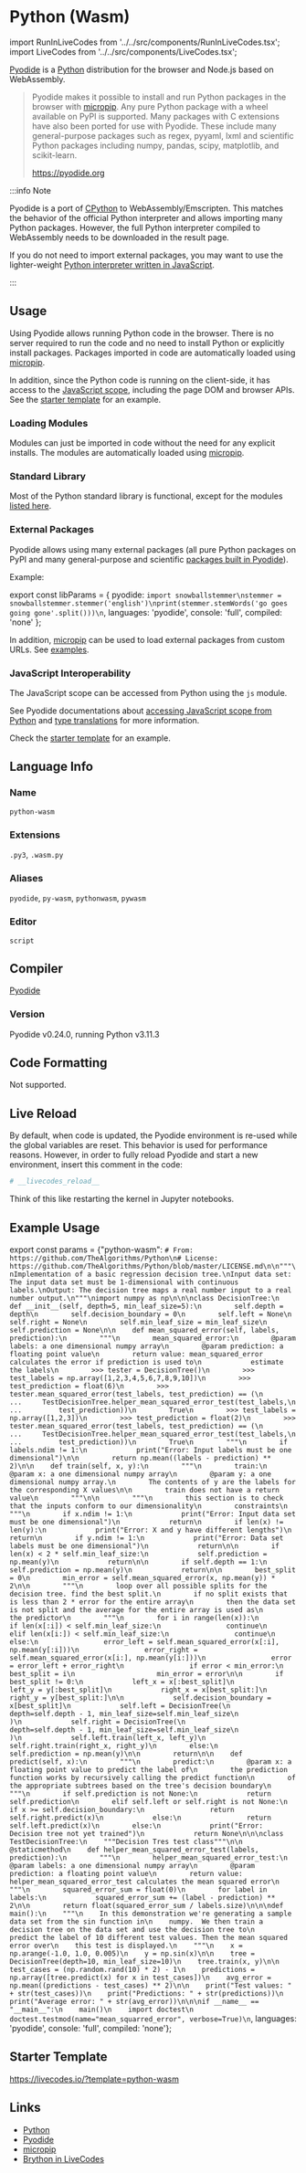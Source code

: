 # Python (Wasm)

import RunInLiveCodes from '../../src/components/RunInLiveCodes.tsx';
import LiveCodes from '../../src/components/LiveCodes.tsx';

[Pyodide](https://pyodide.org) is a [Python](https://www.python.org/) distribution for the browser and Node.js based on WebAssembly.

> Pyodide makes it possible to install and run Python packages in the browser with [micropip](https://micropip.pyodide.org). Any pure Python package with a wheel available on PyPI is supported. Many packages with C extensions have also been ported for use with Pyodide. These include many general-purpose packages such as regex, pyyaml, lxml and scientific Python packages including numpy, pandas, scipy, matplotlib, and scikit-learn.
>
> https://pyodide.org

:::info Note

Pyodide is a port of [CPython](https://github.com/python/cpython) to WebAssembly/Emscripten. This matches the behavior of the official Python interpreter and allows importing many Python packages. However, the full Python interpreter compiled to WebAssembly needs to be downloaded in the result page.

If you do not need to import external packages, you may want to use the lighter-weight [Python interpreter written in JavaScript](./python.md).

:::

## Usage

Using Pyodide allows running Python code in the browser. There is no server required to run the code and no need to install Python or explicitly install packages. Packages imported in code are automatically loaded using [micropip](https://micropip.pyodide.org).

In addition, since the Python code is running on the client-side, it has access to the [JavaScript scope](#javascript-interoperability), including the page DOM and browser APIs. See the [starter template](#starter-template) for an example.

### Loading Modules

Modules can just be imported in code without the need for any explicit installs. The modules are automatically loaded using [micropip](https://micropip.pyodide.org).

### Standard Library

Most of the Python standard library is functional, except for the modules [listed here](https://pyodide.org/en/stable/usage/wasm-constraints.html).

### External Packages

Pyodide allows using many external packages (all pure Python packages on PyPI and many general-purpose and scientific [packages built in Pyodide](https://pyodide.org/en/stable/usage/packages-in-pyodide.html)).

Example:

<!-- prettier-ignore -->
export const libParams = { pyodide: `import snowballstemmer\nstemmer = snowballstemmer.stemmer('english')\nprint(stemmer.stemWords('go goes going gone'.split()))\n`, languages: 'pyodide', console: 'full', compiled: 'none' };

<RunInLiveCodes params={libParams} code={libParams.pyodide} language="python" formatCode={false}></RunInLiveCodes>

In addition, [micropip](https://micropip.pyodide.org) can be used to load external packages from custom URLs. See [examples](https://micropip.pyodide.org/en/stable/project/usage.html#examples).

### JavaScript Interoperability

The JavaScript scope can be accessed from Python using the `js` module.

See Pyodide documentations about [accessing JavaScript scope from Python](https://pyodide.org/en/stable/usage/quickstart.html#accessing-javascript-scope-from-python) and [type translations](https://pyodide.org/en/stable/usage/type-conversions.html) for more information.

Check the [starter template](#starter-template) for an example.

## Language Info

### Name

`python-wasm`

### Extensions

`.py3`, `.wasm.py`

### Aliases

`pyodide`, `py-wasm`, `pythonwasm`, `pywasm`

### Editor

`script`

## Compiler

[Pyodide](https://pyodide.org)

### Version

Pyodide v0.24.0, running Python v3.11.3

## Code Formatting

Not supported.

## Live Reload

By default, when code is updated, the Pyodide environment is re-used while the global variables are reset. This behavior is used for performance reasons. However, in order to fully reload Pyodide and start a new environment, insert this comment in the code:

```python
# __livecodes_reload__
```

Think of this like restarting the kernel in Jupyter notebooks.

## Example Usage

<!-- prettier-ignore -->
export const params = {"python-wasm": `# From: https://github.com/TheAlgorithms/Python\n# License: https://github.com/TheAlgorithms/Python/blob/master/LICENSE.md\n\n"""\nImplementation of a basic regression decision tree.\nInput data set: The input data set must be 1-dimensional with continuous labels.\nOutput: The decision tree maps a real number input to a real number output.\n"""\nimport numpy as np\n\n\nclass DecisionTree:\n    def __init__(self, depth=5, min_leaf_size=5):\n        self.depth = depth\n        self.decision_boundary = 0\n        self.left = None\n        self.right = None\n        self.min_leaf_size = min_leaf_size\n        self.prediction = None\n\n    def mean_squared_error(self, labels, prediction):\n        """\n        mean_squared_error:\n        @param labels: a one dimensional numpy array\n        @param prediction: a floating point value\n        return value: mean_squared_error calculates the error if prediction is used to\n            estimate the labels\n        >>> tester = DecisionTree()\n        >>> test_labels = np.array([1,2,3,4,5,6,7,8,9,10])\n        >>> test_prediction = float(6)\n        >>> tester.mean_squared_error(test_labels, test_prediction) == (\n        ...     TestDecisionTree.helper_mean_squared_error_test(test_labels,\n        ...         test_prediction))\n        True\n        >>> test_labels = np.array([1,2,3])\n        >>> test_prediction = float(2)\n        >>> tester.mean_squared_error(test_labels, test_prediction) == (\n        ...     TestDecisionTree.helper_mean_squared_error_test(test_labels,\n        ...         test_prediction))\n        True\n        """\n        if labels.ndim != 1:\n            print("Error: Input labels must be one dimensional")\n\n        return np.mean((labels - prediction) ** 2)\n\n    def train(self, x, y):\n        """\n        train:\n        @param x: a one dimensional numpy array\n        @param y: a one dimensional numpy array.\n        The contents of y are the labels for the corresponding X values\n\n        train does not have a return value\n        """\n\n        """\n        this section is to check that the inputs conform to our dimensionality\n        constraints\n        """\n        if x.ndim != 1:\n            print("Error: Input data set must be one dimensional")\n            return\n        if len(x) != len(y):\n            print("Error: X and y have different lengths")\n            return\n        if y.ndim != 1:\n            print("Error: Data set labels must be one dimensional")\n            return\n\n        if len(x) < 2 * self.min_leaf_size:\n            self.prediction = np.mean(y)\n            return\n\n        if self.depth == 1:\n            self.prediction = np.mean(y)\n            return\n\n        best_split = 0\n        min_error = self.mean_squared_error(x, np.mean(y)) * 2\n\n        """\n        loop over all possible splits for the decision tree. find the best split.\n        if no split exists that is less than 2 * error for the entire array\n        then the data set is not split and the average for the entire array is used as\n        the predictor\n        """\n        for i in range(len(x)):\n            if len(x[:i]) < self.min_leaf_size:\n                continue\n            elif len(x[i:]) < self.min_leaf_size:\n                continue\n            else:\n                error_left = self.mean_squared_error(x[:i], np.mean(y[:i]))\n                error_right = self.mean_squared_error(x[i:], np.mean(y[i:]))\n                error = error_left + error_right\n                if error < min_error:\n                    best_split = i\n                    min_error = error\n\n        if best_split != 0:\n            left_x = x[:best_split]\n            left_y = y[:best_split]\n            right_x = x[best_split:]\n            right_y = y[best_split:]\n\n            self.decision_boundary = x[best_split]\n            self.left = DecisionTree(\n                depth=self.depth - 1, min_leaf_size=self.min_leaf_size\n            )\n            self.right = DecisionTree(\n                depth=self.depth - 1, min_leaf_size=self.min_leaf_size\n            )\n            self.left.train(left_x, left_y)\n            self.right.train(right_x, right_y)\n        else:\n            self.prediction = np.mean(y)\n\n        return\n\n    def predict(self, x):\n        """\n        predict:\n        @param x: a floating point value to predict the label of\n        the prediction function works by recursively calling the predict function\n        of the appropriate subtrees based on the tree's decision boundary\n        """\n        if self.prediction is not None:\n            return self.prediction\n        elif self.left or self.right is not None:\n            if x >= self.decision_boundary:\n                return self.right.predict(x)\n            else:\n                return self.left.predict(x)\n        else:\n            print("Error: Decision tree not yet trained")\n            return None\n\n\nclass TestDecisionTree:\n    """Decision Tres test class"""\n\n    @staticmethod\n    def helper_mean_squared_error_test(labels, prediction):\n        """\n        helper_mean_squared_error_test:\n        @param labels: a one dimensional numpy array\n        @param prediction: a floating point value\n        return value: helper_mean_squared_error_test calculates the mean squared error\n        """\n        squared_error_sum = float(0)\n        for label in labels:\n            squared_error_sum += (label - prediction) ** 2\n\n        return float(squared_error_sum / labels.size)\n\n\ndef main():\n    """\n    In this demonstration we're generating a sample data set from the sin function in\n    numpy.  We then train a decision tree on the data set and use the decision tree to\n    predict the label of 10 different test values. Then the mean squared error over\n    this test is displayed.\n    """\n    x = np.arange(-1.0, 1.0, 0.005)\n    y = np.sin(x)\n\n    tree = DecisionTree(depth=10, min_leaf_size=10)\n    tree.train(x, y)\n\n    test_cases = (np.random.rand(10) * 2) - 1\n    predictions = np.array([tree.predict(x) for x in test_cases])\n    avg_error = np.mean((predictions - test_cases) ** 2)\n\n    print("Test values: " + str(test_cases))\n    print("Predictions: " + str(predictions))\n    print("Average error: " + str(avg_error))\n\n\nif __name__ == "__main__":\n    main()\n    import doctest\n    doctest.testmod(name="mean_squarred_error", verbose=True)\n`, languages: 'pyodide', console: 'full', compiled: 'none'};

<LiveCodes params={params} height="80vh"></LiveCodes>

## Starter Template

https://livecodes.io/?template=python-wasm

## Links

- [Python](https://www.python.org/)
- [Pyodide](https://pyodide.org)
- [micropip](https://micropip.pyodide.org)
- [Brython in LiveCodes](./python.md)
